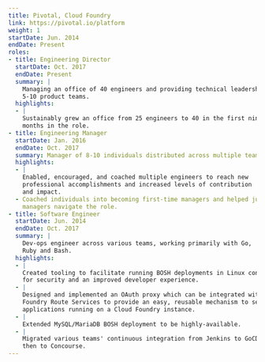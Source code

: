```yaml
---
title: Pivotal, Cloud Foundry
link: https://pivotal.io/platform
weight: 1
startDate: Jun. 2014
endDate: Present
roles:
- title: Engineering Director
  startDate: Oct. 2017
  endDate: Present
  summary: |
    Managing an office of 40 engineers and providing technical leadership to
    5-10 product teams.
  highlights:
  - |
    Sustainably grew an office from 25 engineers to 40 in the first nine
    months in the role.
- title: Engineering Manager
  startDate: Jan. 2016
  endDate: Oct. 2017
  summary: Manager of 8-10 individuals distributed across multiple teams.
  highlights:
  - |
    Enabled, encouraged, and coached multiple engineers to reach new
    professional accomplishments and increased levels of contribution
    and impact.
  - Coached individuals into becoming first-time managers and helped junior
    managers navigate the role.
- title: Software Engineer
  startDate: Jun. 2014
  endDate: Oct. 2017
  summary: |
    Dev-ops engineer across various teams, working primarily with Go,
    Ruby and Bash.
  highlights:
  - |
    Created tooling to facilitate running BOSH deployments in Linux containers
    for security and an improved developer experience.
  - |
    Designed and implemented an OAuth proxy which can be integrated with Cloud
    Foundry Route Services to provide an easy, reusable mechanism to secure
    applications running on a Cloud Foundry instance.
  - |
    Extended MySQL/MariaDB BOSH deployment to be highly-available.
  - |
    Migrated various teams' continuous integration from Jenkins to GoCD and
    then to Concourse.
---
```

